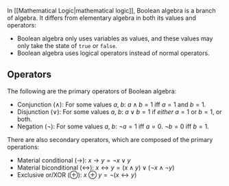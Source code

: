 In [[Mathematical Logic|mathematical logic]], Boolean algebra is a branch of algebra. It differs from elementary algebra in both its values and operators:

- Boolean algebra only uses variables as values, and these values may only take the state of `true` or `false`.
- Boolean algebra uses logical operators instead of normal operators.

## Operators

The following are the primary operators of Boolean algebra:

- Conjunction ($\wedge$): For some values $a$, $b$: $a\wedge b = 1$ iff $a=1$ and $b=1$.
- Disjunction ($\vee$): For some values $a$, $b$: $a\vee b=1$ if *either* $a=1$ or $b=1$, or both.
- Negation ($\neg$): For some values $a$, $b$: $\neg a=1$ iff $a=0$. $\neg b=0$ iff $b=1$.

There are also secondary operators, which are composed of the primary operations:

- Material conditional ($\to$): $x\to y = \neg x \vee y$
- Material biconditional ($\leftrightarrow$): $x \leftrightarrow y = (x \wedge y) \vee (\neg x \wedge \neg y)$
- Exclusive or/XOR ($\oplus$): $x \oplus y = \neg(x \leftrightarrow y)$
